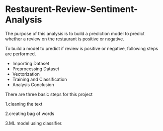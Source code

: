 # Restaurent-Review-Sentiment-Analysis

The purpose of this analysis is to build a prediction model to predict whether a review on the restaurant is positive or negative.

To build a model to predict if review is positive or negative, following steps are performed.

* Importing Dataset
* Preprocessing Dataset
* Vectorization
* Training and Classification
* Analysis Conclusion

There are three basic steps for this project

1.cleaning the text 

2.creating bag of words 

3.ML model using classifier. 
